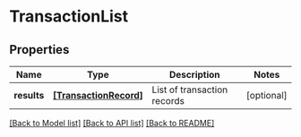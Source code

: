 # TransactionList


## Properties
Name | Type | Description | Notes
------------ | ------------- | ------------- | -------------
**results** | [**[TransactionRecord]**](TransactionRecord.md) | List of transaction records | [optional] 

[[Back to Model list]](../README.md#documentation-for-models) [[Back to API list]](../README.md#documentation-for-api-endpoints) [[Back to README]](../README.md)


